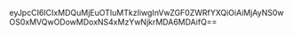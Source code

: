 eyJpcCI6ICIxMDQuMjEuOTIuMTkzIiwgInVwZGF0ZWRfYXQiOiAiMjAyNS0wOS0xMVQwODowMDoxNS4xMzYwNjkrMDA6MDAifQ==